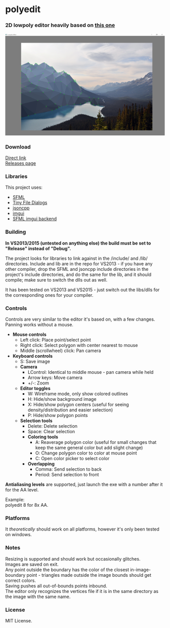 # polyedit
### 2D lowpoly editor heavily based on [this one](raincomplex.net/lowpolyeditor)

![Image](Screenshots/screenshot.png)

### Download
[Direct link](https://github.com/vkvd/polyedit/releases/download/1.0/polyedit.exe)  
[Releases page](https://github.com/vkvd/polyedit/releases/)

### Libraries
This project uses:
* [SFML](http://www.sfml-dev.org/)
* [Tiny File Dialogs](https://sourceforge.net/projects/tinyfiledialogs/)
* [jsoncpp](https://github.com/open-source-parsers/jsoncpp)
* [imgui](https://github.com/ocornut/imgui)
* [SFML imgui backend](https://github.com/Mischa-Alff/imgui-backends)

### Building
**In VS2013/2015 (untested on anything else) the build must be set to "Release" instead of "Debug".**

The project looks for libraries to link against in the /include/ and /lib/ directories. Include and lib are in the repo for VS2013 - if you have any other compiler, drop the SFML and jsoncpp include directories in the project's include directories, and do the same for the lib, and it should compile; make sure to switch the dlls out as well. 

It has been tested on VS2013 and VS2015 - just switch out the libs/dlls for the corresponding ones for your compiler.

### Controls
Controls are very similar to the editor it's based on, with a few changes.
Panning works without a mouse.

- **Mouse controls**
  - Left click: Place point/select point
  - Right click: Select polygon with center nearest to mouse
  - Middle (scrollwheel) click: Pan camera
- **Keyboard controls**
  - S: Save image 
  - **Camera**
    - LControl: Identical to middle mouse - pan camera while held
    - Arrow keys: Move camera
    - +/-: Zoom
  - **Editor toggles**
    - W: Wireframe mode, only show colored outlines
    - H: Hide/show background image
    - X: Hide/show polygon centers (useful for seeing density/distribution and easier selection)
    - P: Hide/show polygon points
  - **Selection tools** 
    - Delete: Delete selection
    - Space: Clear selection
    - **Coloring tools**
      - A: Reaverage polygon color (useful for small changes that keep the same general color but add slight change)
      - O: Change polygon color to color at mouse point
      - C: Open color picker to select color
    - **Overlapping**
      - Comma: Send selection to back
      - Period: Send selection to front

**Antialiasing levels** are supported, just launch the exe with a number after it for the AA level.  

Example:  
    polyedit 8
for 8x AA.
  
### Platforms
It *theoretically* should work on all platforms, however it's only been tested on windows.

### Notes
Resizing is supported and should work but occasionally glitches.  
Images are saved on exit.  
Any point outside the boundary has the color of the closest in-image-boundary point - triangles made outside the image bounds should get correct colors.  
Saving pushes all out-of-bounds points inbound.  
The editor only recognizes the vertices file if it is in the same directory as the image with the same name.

### License
MIT License.

